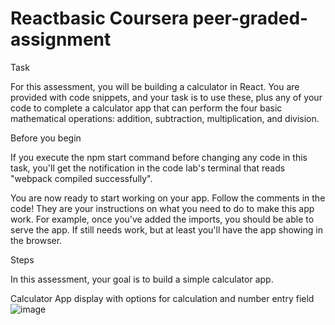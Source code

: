 # Reactbasic Coursera peer-graded-assignment
Task

For this assessment, you will be building a calculator in React. You are provided with code snippets, and your task is to use these, plus any of your code to complete a calculator app that can perform the four basic mathematical operations: addition, subtraction, multiplication, and division.

Before you begin

If you execute the npm start command before changing any code in this task, you'll get the notification in the code lab's terminal that reads "webpack compiled successfully".

You are now ready to start working on your app. Follow the comments in the code! They are your instructions on what you need to do to make this app work. For example, once you've added the imports, you should be able to serve the app. If still needs work, but at least you'll have the app showing in the browser.

Steps

In this assessment, your goal is to build a simple calculator app.

Calculator App display with options for calculation and number entry field
![image](https://user-images.githubusercontent.com/105535366/199951161-f7d0d298-f69f-4bb6-bdf4-043be0d29e95.png)

